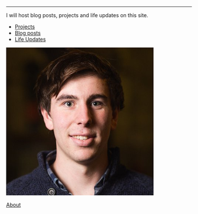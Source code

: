 
***

I will host blog posts, projects and life updates on this site.

* [Projects](Nature-based-Solutions.md)
* [Blog posts](2020-03-12-first-post.md)
* [Life Updates]()

![alt text](profile.jpg)

[About](about.md)
